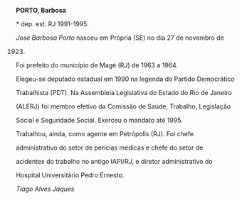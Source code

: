 **PORTO, Barbosa**



\* dep. est. RJ 1991-1995.



*José Barbosa Porto* nasceu em Própria (SE) no dia 27 de novembro de

1923.



Foi prefeito do município de Magé (RJ) de 1963 a 1964.



Elegeu-se deputado estadual em 1990 na legenda do Partido Democrático

Trabalhista (PDT). Na Assembleia Legislativa do Estado do Rio de Janeiro

(ALERJ) foi membro efetivo da Comissão de Saúde, Trabalho, Legislação

Social e Seguridade Social. Exerceu o mandato até 1995.



Trabalhou, ainda, como agente em Petrópolis (RJ). Foi chefe

administrativo do setor de perícias médicas e chefe do setor de

acidentes do trabalho no antigo IAPI/RJ, e diretor administrativo do

Hospital Universitário Pedro Ernesto.



*Tiago Alves Jaques*



